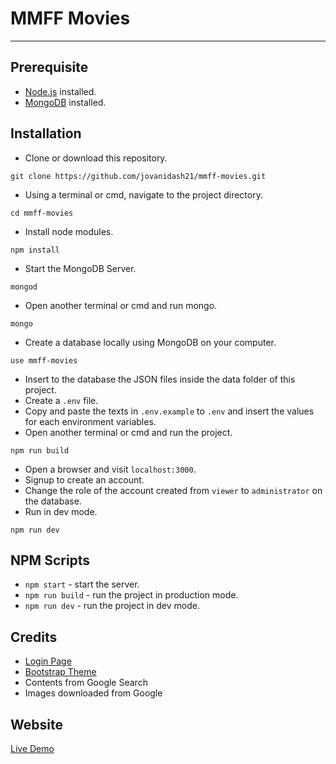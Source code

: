 # MMFF Movies
---

## Prerequisite
* [Node.js](https://nodejs.org/en/) installed.
* [MongoDB](https://www.mongodb.com/) installed.

## Installation
* Clone or download this repository.
```
git clone https://github.com/jovanidash21/mmff-movies.git
```
* Using a terminal or cmd, navigate to the project directory.
```
cd mmff-movies
```
* Install node modules.
```
npm install
```
* Start the MongoDB Server.
```
mongod
``` 
* Open another terminal or cmd and run mongo.
```
mongo
``` 
* Create a database locally using MongoDB on your computer.
```
use mmff-movies
``` 
* Insert to the database the JSON files inside the data folder of this project.
* Create a ```.env``` file. 
* Copy and paste the texts in ```.env.example``` to ```.env``` and insert the values for each environment variables.
* Open another terminal or cmd and run the project.
```
npm run build
```
* Open a browser and visit ```localhost:3000```.
* Signup to create an account.
* Change the role of the account created from ```viewer``` to ```administrator``` on the database.
* Run in dev mode.
```
npm run dev
```

## NPM Scripts
* ```npm start``` - start the server.
* ```npm run build``` - run the project in production mode.
* ```npm run dev``` - run the project in dev mode.

## Credits
- [Login Page](https://codepen.io/ehermanson/full/KwKWEv/)
- [Bootstrap Theme](https://github.com/tui2tone/flat-admin-bootstrap-templates/releases/tag/v2.1.2)
- Contents from Google Search
- Images downloaded from Google

## Website
[Live Demo](https://mmff-movies-jovanidash21.herokuapp.com/)